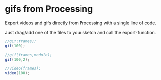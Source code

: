 # gifs from Processing
Export videos and gifs directly from Processing with a single line of code. 

Just drag/add one of the files to your sketch and call the export-function.

````java
//gif(frames);
gif(100);

//gif(frames,modulo);
gif(100,2);

//video(frames);
video(100);
````

